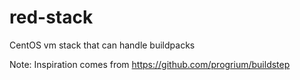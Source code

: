 red-stack
=========

CentOS vm stack that can handle buildpacks

Note: Inspiration comes from https://github.com/progrium/buildstep
